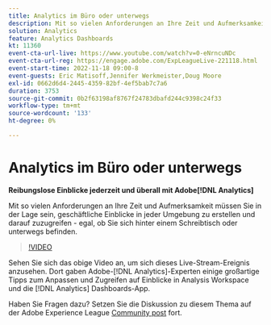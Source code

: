 ```yaml
---
title: Analytics im Büro oder unterwegs
description: Mit so vielen Anforderungen an Ihre Zeit und Aufmerksamkeit müssen Sie in der Lage sein, geschäftliche Einblicke in jeder Umgebung zu erstellen und darauf zuzugreifen - egal, ob Sie sich hinter einem Schreibtisch oder unterwegs befinden.
solution: Analytics
feature: Analytics Dashboards
kt: 11360
event-cta-url-live: https://www.youtube.com/watch?v=0-eNrncuNDc
event-cta-url-reg: https://engage.adobe.com/ExpLeagueLive-221118.html
event-start-time: 2022-11-18 09:00-8
event-guests: Eric Matisoff,Jennifer Werkmeister,Doug Moore
exl-id: 0662d6d4-2445-4359-82bf-4ef5bab7c7a6
duration: 3753
source-git-commit: 0b2f63198af8767f24783dbafd244c9398c24f33
workflow-type: tm+mt
source-wordcount: '133'
ht-degree: 0%

---
```


# Analytics im Büro oder unterwegs

**Reibungslose Einblicke jederzeit und überall mit Adobe[!DNL Analytics]**

Mit so vielen Anforderungen an Ihre Zeit und Aufmerksamkeit müssen Sie in der Lage sein, geschäftliche Einblicke in jeder Umgebung zu erstellen und darauf zuzugreifen - egal, ob Sie sich hinter einem Schreibtisch oder unterwegs befinden.

>[!VIDEO](https://video.tv.adobe.com/v/3410834/?quality=12&learn=on)

Sehen Sie sich das obige Video an, um sich dieses Live-Stream-Ereignis anzusehen. Dort gaben Adobe-[!DNL Analytics]-Experten einige großartige Tipps zum Anpassen und Zugreifen auf Einblicke in Analysis Workspace und die [!DNL Analytics] Dashboards-App.

Haben Sie Fragen dazu? Setzen Sie die Diskussion zu diesem Thema auf der Adobe Experience League [Community post](https://experienceleaguecommunities.adobe.com/t5/adobe-analytics-discussions/experience-league-live-post-session-discussion-analytics-in-the/m-p/558787#M3037) fort.

